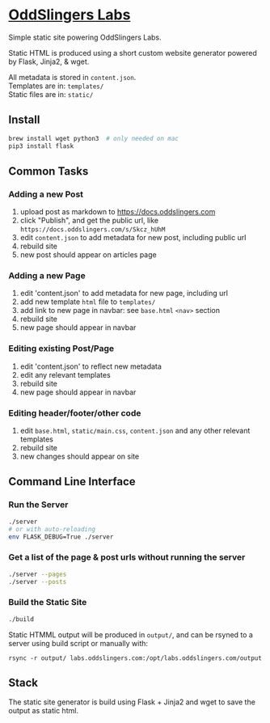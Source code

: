# [OddSlingers Labs](https://labs.oddslingers.com)

Simple static site powering OddSlingers Labs.

Static HTML is produced using a short custom website generator powered by Flask, Jinja2, & wget.
  
All metadata is stored in `content.json`.  
Templates are in: `templates/`  
Static files are in: `static/`  

## Install

```bash
brew install wget python3  # only needed on mac
pip3 install flask
```

## Common Tasks

### Adding a new Post

1. upload post as markdown to https://docs.oddslingers.com
2. click "Publish", and get the public url, like `https://docs.oddslingers.com/s/Skcz_hUhM`
3. edit `content.json` to add metadata for new post, including public url
4. rebuild site
5. new post should appear on articles page

### Adding a new Page

1. edit 'content.json' to add metadata for new page, including url
2. add new template `html` file to `templates/`
3. add link to new page in navbar: see `base.html` `<nav>` section
4. rebuild site
5. new page should appear in navbar


### Editing existing Post/Page

1. edit 'content.json' to reflect new metadata
2. edit any relevant templates
3. rebuild site
4. new page should appear in navbar

### Editing header/footer/other code

1. edit `base.html`, `static/main.css`, `content.json` and any other relevant templates
2. rebuild site
3. new changes should appear on site

## Command Line Interface

### Run the Server

```bash
./server
# or with auto-reloading
env FLASK_DEBUG=True ./server
```

### Get a list of the page & post urls without running the server

```bash
./server --pages
./server --posts
```

### Build the Static Site

```bash
./build
```
Static HTMML output will be produced in `output/`, and can be rsyned to a server using build script or manually with:

`rsync -r output/ labs.oddslingers.com:/opt/labs.oddslingers.com/output`

## Stack

The static site generator is build using Flask + Jinja2 and wget to save the output as static html.
